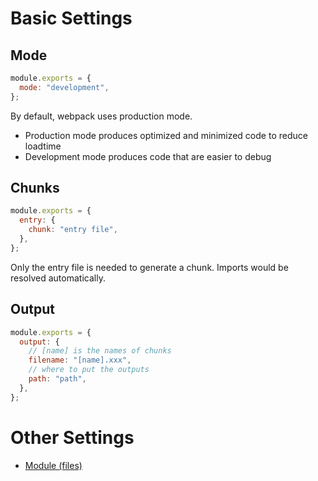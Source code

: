 # Basic Settings

## Mode

```js
module.exports = {
  mode: "development",
};
```

By default, webpack uses production mode.

- Production mode produces optimized and minimized code to reduce loadtime
- Development mode produces code that are easier to debug

## Chunks

```js
module.exports = {
  entry: {
    chunk: "entry file",
  },
};
```

Only the entry file is needed to generate a chunk. Imports would be resolved
automatically.

## Output

```js
module.exports = {
  output: {
    // [name] is the names of chunks
    filename: "[name].xxx",
    // where to put the outputs
    path: "path",
  },
};
```

# Other Settings

- [Module (files)](./Modules.md)
